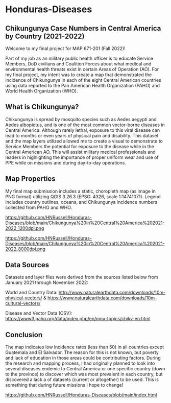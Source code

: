 # Honduras-Diseases

## Chikungunya Case Numbers in Central America by Country (2021-2022)

Welcome to my final project for MAP 671-201 (Fall 2022)!

Part of my job as an military public health officer is to educate Service Members, DoD civilians and Coalition Forces about what medical and environmental health threats exist in certain Areas of Operation (AO). For my final project, my intent was to create a map that demonstrated the incidence of Chikungunya in each of the eight Central American countries using data reported to the Pan American Health Organization (PAHO) and World Health Organization (WHO).

## What is Chikungunya?

Chikungunya is spread by mosquito species such as Aedes aegypti and Aedes albopictus, and is one of the most common vector-borne diseases in Central America. Although rarely lethal, exposure to this viral disease can lead to months or even years of physical pain and disability. This dataset and the map layers utilized allowed me to create a visual to demonstrate to Service Members the potential for exposure to the disease while in the Central American AO. This will assist military medical professionals and leaders in highlighting the importance of proper uniform wear and use of PPE while on missions and during day-to-day operations. 

## Map Properties

My final map submission includes a static, choropleth map (as image in PNG format) utilizing QGIS 3.26.3 (EPSG: 4326, scale 1:14741071). Legend includes country outlines, oceans, and Chikungunya incidence numbers collected from PAHO and WHO. 

https://github.com/HNRussell/Honduras-Diseases/blob/main/Chikungunya%20in%20Central%20America%202021-2022_1200dpi.png 

https://github.com/HNRussell/Honduras-Diseases/blob/main/Chikungunya%20in%20Central%20America%202021-2022_8000dpi.png 

## Data Sources

Datasets and layer files were derived from the sources listed below from January 2021 through November 2022: 

World and Country Data: http://www.naturalearthdata.com/downloads/10m-physical-vectors/ & https://www.naturalearthdata.com/downloads/10m-cultural-vectors/

Disease and Vector Data (CSV): https://www3.paho.org/data/index.php/en/mnu-topics/chikv-en.html 

## Conclusion

The map indicates low incidence rates (less than 50) in all countries except Guatemala and El Salvador. The reason for this is not known, but poverty and lack of education in those areas could be contributing factors. During the research and mapping process, I had originally planned to look into several diseases endemic to Central America or one specific country (down to the province) to discover which was most prevalent in each country, but discovered a lack a of datasets (current or altogether) to be used. This is something that during future missions I hope to change!

https://github.com/HNRussell/Honduras-Diseases/blob/main/index.html

